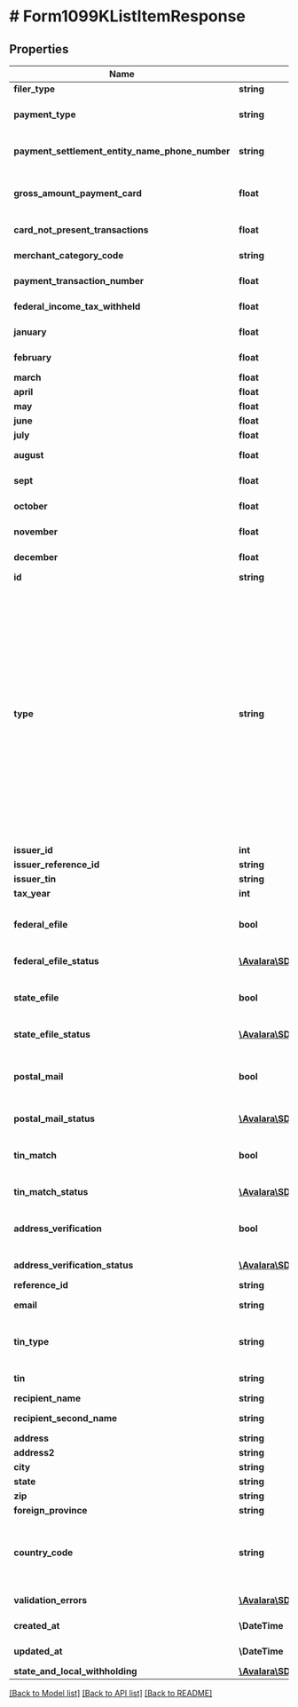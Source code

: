 # # Form1099KListItemResponse

## Properties

Name | Type | Description | Notes
------------ | ------------- | ------------- | -------------
**filer_type** | **string** | Filer type (PSE or EPF) | [optional]
**payment_type** | **string** | Payment type (payment card or third party network) | [optional]
**payment_settlement_entity_name_phone_number** | **string** | Payment settlement entity name and phone number | [optional]
**gross_amount_payment_card** | **float** | Gross amount of payment card/third party network transactions | [optional]
**card_not_present_transactions** | **float** | Card not present transactions | [optional]
**merchant_category_code** | **string** | Merchant category code | [optional]
**payment_transaction_number** | **float** | Number of payment transactions | [optional]
**federal_income_tax_withheld** | **float** | Federal income tax withheld | [optional]
**january** | **float** | January gross payments | [optional]
**february** | **float** | February gross payments | [optional]
**march** | **float** | March gross payments | [optional]
**april** | **float** | April gross payments | [optional]
**may** | **float** | May gross payments | [optional]
**june** | **float** | June gross payments | [optional]
**july** | **float** | July gross payments | [optional]
**august** | **float** | August gross payments | [optional]
**sept** | **float** | September gross payments | [optional]
**october** | **float** | October gross payments | [optional]
**november** | **float** | November gross payments | [optional]
**december** | **float** | December gross payments | [optional]
**id** | **string** | ID of the form | [readonly]
**type** | **string** | Type of the form. Will be one of:  * 940  * 941  * 943  * 944  * 945  * 1042  * 1042-S  * 1095-B  * 1095-C  * 1097-BTC  * 1098  * 1098-C  * 1098-E  * 1098-Q  * 1098-T  * 3921  * 3922  * 5498  * 5498-ESA  * 5498-SA  * 1099-MISC  * 1099-A  * 1099-B  * 1099-C  * 1099-CAP  * 1099-DIV  * 1099-G  * 1099-INT  * 1099-K  * 1099-LS  * 1099-LTC  * 1099-NEC  * 1099-OID  * 1099-PATR  * 1099-Q  * 1099-R  * 1099-S  * 1099-SA  * T4A  * W-2  * W-2G  * 1099-HC |
**issuer_id** | **int** | Issuer ID |
**issuer_reference_id** | **string** | Issuer Reference ID | [optional]
**issuer_tin** | **string** | Issuer TIN | [optional]
**tax_year** | **int** | Tax year | [optional]
**federal_efile** | **bool** | Boolean indicating that federal e-filing has been scheduled for this form |
**federal_efile_status** | [**\Avalara\SDK\Model\A1099\V2\Form1099StatusDetailResponse**](Form1099StatusDetailResponse.md) | Federal e-file status | [optional] [readonly]
**state_efile** | **bool** | Boolean indicating that state e-filing has been scheduled for this form |
**state_efile_status** | [**\Avalara\SDK\Model\A1099\V2\StateEfileStatusDetailResponse[]**](StateEfileStatusDetailResponse.md) | State e-file status | [optional] [readonly]
**postal_mail** | **bool** | Boolean indicating that postal mailing to the recipient has been scheduled for this form |
**postal_mail_status** | [**\Avalara\SDK\Model\A1099\V2\Form1099StatusDetailResponse**](Form1099StatusDetailResponse.md) | Postal mail to recipient status | [optional] [readonly]
**tin_match** | **bool** | Boolean indicating that TIN Matching has been scheduled for this form |
**tin_match_status** | [**\Avalara\SDK\Model\A1099\V2\Form1099StatusDetailResponse**](Form1099StatusDetailResponse.md) | TIN Match status | [optional] [readonly]
**address_verification** | **bool** | Boolean indicating that address verification has been scheduled for this form |
**address_verification_status** | [**\Avalara\SDK\Model\A1099\V2\Form1099StatusDetailResponse**](Form1099StatusDetailResponse.md) | Address verification status | [optional] [readonly]
**reference_id** | **string** | Reference ID | [optional]
**email** | **string** | Recipient email address | [optional]
**tin_type** | **string** | Type of TIN (Tax ID Number). Will be one of:  * SSN  * EIN  * ITIN  * ATIN | [optional]
**tin** | **string** | Recipient Tax ID Number | [optional]
**recipient_name** | **string** | Recipient name | [optional]
**recipient_second_name** | **string** | Recipient second name | [optional]
**address** | **string** | Address | [optional]
**address2** | **string** | Address line 2 | [optional]
**city** | **string** | City | [optional]
**state** | **string** | US state | [optional]
**zip** | **string** | Zip/postal code | [optional]
**foreign_province** | **string** | Foreign province | [optional]
**country_code** | **string** | Country code, as defined at https://www.irs.gov/e-file-providers/country-codes | [optional]
**validation_errors** | [**\Avalara\SDK\Model\A1099\V2\ValidationErrorResponse[]**](ValidationErrorResponse.md) | Validation errors | [optional] [readonly]
**created_at** | **\DateTime** | Creation time | [optional] [readonly]
**updated_at** | **\DateTime** | Update time | [optional] [readonly]
**state_and_local_withholding** | [**\Avalara\SDK\Model\A1099\V2\StateAndLocalWithholdingResponse**](StateAndLocalWithholdingResponse.md) |  | [optional]

[[Back to Model list]](../../../README.md#models) [[Back to API list]](../../../README.md#endpoints) [[Back to README]](../../../README.md)
